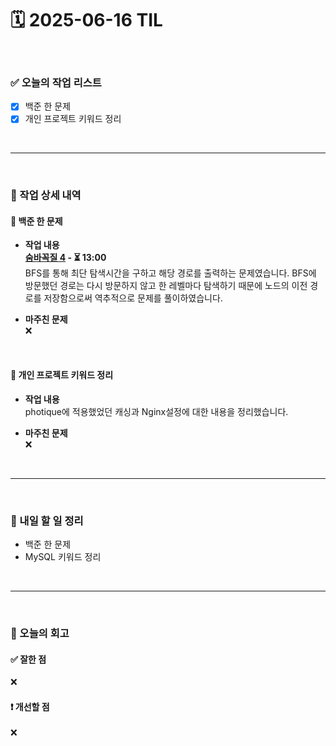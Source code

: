 # 🗓️ 2025-06-16 TIL

<br>

### ✅ 오늘의 작업 리스트  
- [x] 백준 한 문제
- [x] 개인 프로젝트 키워드 정리

<br>

---

<br>

### 📌 작업 상세 내역  

#### 🔹 백준 한 문제
- **작업 내용**<br>
**[숨바꼭질 4](https://www.acmicpc.net/problem/13913) - ⏳ 13:00**<br>
BFS를 통해 최단 탐색시간을 구하고 해당 경로를 출력하는 문제였습니다.
BFS에 방문했던 경로는 다시 방문하지 않고 한 레벨마다 탐색하기 때문에 노드의 이전 경로를 저장함으로써 역추적으로 문제를 풀이하였습니다.

- **마주친 문제**<br>
❌

<br>

#### 🔹 개인 프로젝트 키워드 정리
- **작업 내용**<br>
photique에 적용했었던 캐싱과 Nginx설정에 대한 내용을 정리했습니다.

- **마주친 문제**<br>
❌

<br>

---

<br>

### 🚀 내일 할 일 정리  

- 백준 한 문제
- MySQL 키워드 정리

<br>

---

<br>

### 🧐 오늘의 회고  

#### ✅ 잘한 점
❌

#### ❗ 개선할 점
❌


<br><br><br>